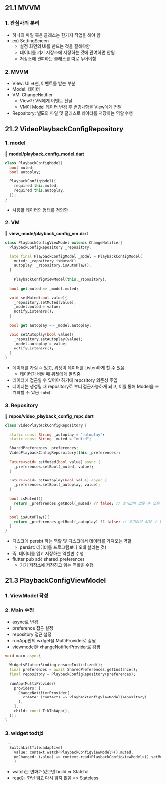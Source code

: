 ## 21.1 MVVM

### 1. 관심사의 분리

- 하나의 파일 혹은 클래스는 한가지 작업을 해야 함
- ex) SettingScreen
  - 설정 화면의 UI를 만드는 것을 잘해야함
  - 데이터를 기기 저장소에 저장하는 것에 관여하면 안됨
  - 저장소에 관여하는 클래스를 따로 두어야함



### 2. MVVM

- View: UI 표현, 이벤트를 받는 부분
- Model: 데이터
- VM: ChangeNotifier
  - View가 VM에게 이벤트 전달
  - VM이 Model 데이터 변경 후 변경사항을 View에게 전달
- Repository: 별도의 파일 및 클래스로 데이터를 저장하는 역할 수행



## 21.2 VideoPlaybackConfigRepository

### 1. model

📒 **model/playback_config_model.dart**

```dart
class PlaybackConfigModel{
  bool muted;
  bool autoplay;
  
  PlaybackConfigModel({
    required this.muted,
    required this.autoplay,
  });
}
```

- 사용할 데이터의 형태를 정의함



### 2. VM

📒 **view_mode/playback_config_vm.dart**

```dart
class PlaybackConfigViewModel extends ChangeNotifier{
  PlaybackConfigRepository _repository;
  
  late final PlaybackConfigModel _model = PlaybackConfigModel(
    muted: _repository.isMuted(), 
    autoplay: _repository.isAutoPlay(),
  )
  
	PlaybackConfigViewModel(this._repository);
  
  bool get muted => _model.muted;
  
  void setMuted(bool value){
    _repository.setMuted(value);
    _model.muted = value;
    notifyListeners();
  }
	
  bool get autoplay => _model.autoplay;
  
  void setAutoplay(bool value){
    _repository.setAutoplay(value);
    _model.autoplay = value;
    notifyListeners();
  }
}
```

- 데이터를 가질 수 있고, 위젯이 데이터를 Listen하게 할 수 있음
  - 데이터가 바뀔 때 위젯에게 알려줌
- 데이터에 접근할 수 있어야 하기에 repository 의존성 주입
- 데이터는 생성될 때 repository로 부터 접근가능하게 되고, 이를 통해 Model을 초기화할 수 있음 (late)







### 3. Repository

📒 **repos/video_playback_config_repo.dart**

```dart
class VideoPlaybackConfigRepository {
  
  static const String _autoplay = "autoplay";
  static const String _muted = "muted";
  
  SharedPreferences _preferences;
  VideoPlaybackConfigReposoitory(this._preferences);
  
  Future<void> setMuted(bool value) async {
    _preferences.setBool(_muted, value);
  }
  
  Future<void> setAutoplay(bool value) async {
    _preferences.setBool(_autoplay, value);
  }
  
  bool isMuted(){
    return _preferences.getBool(_muted) ?? false; // 초기값이 없을 수 있음
  }
  
  bool isAutoPlay(){
    return _preferences.getBool(_autoplay) ?? false; // 초기값이 없을 수 있음
  }
}
```

- 디스크에 persist 하는 역할 및  디스크에서 데이터를 가져오는 역할
  - persist: 데이터를 프로그램보다 오래 살리는 것)
- 즉, 데이터를 읽고 저장하는 역할만 수행
- flutter pub add shared_preferences 
  - 기기 저장소에 저장하고 읽는 역할을 수행



## 21.3 PlaybackConfigViewModel



### 1. ViewModel 작성



### 2. Main 수정

- async로 변경
- preference 접근 설정
- repository 접근 설정
- runApp안의 widget을 MultiProvider로 감쌈
- viewmodel을 changeNotifierProvider로 감쌈

```dart
void main async{
  ...
  WidgetsFlutterBinding.ensureInitialized();
  final preferences = await SharedPreferences.getInstance();
  final repository = PlaybackConfigRepository(preferences);
  
  runApp(MultiProvider(
  	providers: [
      ChangeNotifierProvider(
      	create: (context) => PlaybackConfigViewModel(repository)
      ),
    ],
    child: const TikTokApp(),
  ));
}
```



### 3. widget todtjd

```dart
...
  SwitchListTile.adaptive(
  	value: context.watch<PlaybackConfigViewModel>().muted,
  	onChanged: (value) => context.read<PlaybackConfigViewModel>().setMuted(value),
	)
```

- watch는 변화가 있으면 build => Stateful
- read는 한번 읽고 다시 읽지 않음 => Stateless